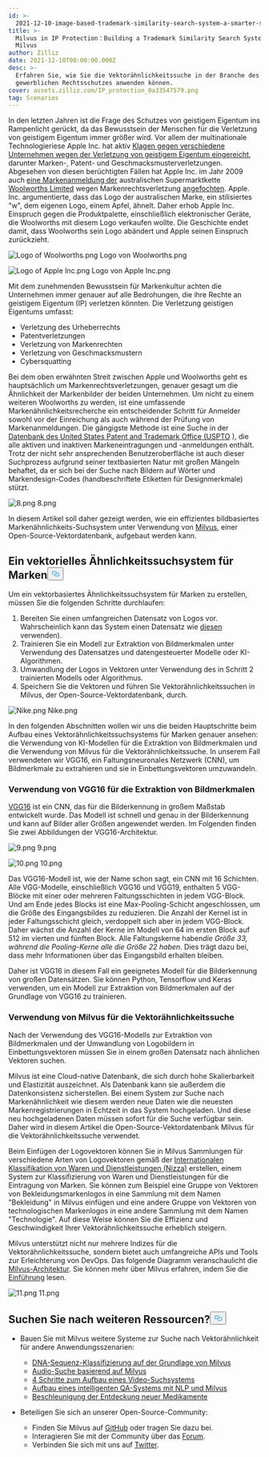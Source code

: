 ```yaml
---
id: >-
  2021-12-10-image-based-trademark-similarity-search-system-a-smarter-solution-to-ip-protection.md
title: >-
  Milvus in IP Protection：Building a Trademark Similarity Search System with
  Milvus
author: Zilliz
date: 2021-12-10T00:00:00.000Z
desc: >-
  Erfahren Sie, wie Sie die Vektorähnlichkeitssuche in der Branche des
  gewerblichen Rechtsschutzes anwenden können.
cover: assets.zilliz.com/IP_protection_0a33547579.png
tag: Scenarios
---
```

<p>In den letzten Jahren ist die Frage des Schutzes von geistigem Eigentum ins Rampenlicht gerückt, da das Bewusstsein der Menschen für die Verletzung von geistigem Eigentum immer größer wird. Vor allem der multinationale Technologieriese Apple Inc. hat aktiv <a href="https://en.wikipedia.org/wiki/Apple_Inc._litigation">Klagen gegen verschiedene Unternehmen wegen der Verletzung von geistigem Eigentum eingereicht</a>, darunter Marken-, Patent- und Geschmacksmusterverletzungen. Abgesehen von diesen berüchtigten Fällen hat Apple Inc. im Jahr 2009 auch <a href="https://www.smh.com.au/business/apple-bites-over-woolworths-logo-20091005-ghzr.html">eine Markenanmeldung der</a> australischen Supermarktkette <a href="https://www.smh.com.au/business/apple-bites-over-woolworths-logo-20091005-ghzr.html">Woolworths Limited</a> wegen Markenrechtsverletzung <a href="https://www.smh.com.au/business/apple-bites-over-woolworths-logo-20091005-ghzr.html">angefochten</a>.  Apple. Inc. argumentierte, dass das Logo der australischen Marke, ein stilisiertes &quot;w&quot;, dem eigenen Logo, einem Apfel, ähnelt. Daher erhob Apple Inc. Einspruch gegen die Produktpalette, einschließlich elektronischer Geräte, die Woolworths mit diesem Logo verkaufen wollte. Die Geschichte endet damit, dass Woolworths sein Logo abändert und Apple seinen Einspruch zurückzieht.</p>
<p>
  
   <span class="img-wrapper"> <img translate="no" src="https://assets.zilliz.com/Logo_of_Woolworths_b04ece5b20.png" alt="Logo of Woolworths.png" class="doc-image" id="logo-of-woolworths.png" />
   </span> <span class="img-wrapper"> <span>Logo von Woolworths.png</span> </span></p>
<p>
  
   <span class="img-wrapper"> <img translate="no" src="https://assets.zilliz.com/Logo_of_Apple_Inc_181e5bd5f8.png" alt="Logo of Apple Inc.png" class="doc-image" id="logo-of-apple-inc.png" />
   </span> <span class="img-wrapper"> <span>Logo von Apple Inc.png</span> </span></p>
<p>Mit dem zunehmenden Bewusstsein für Markenkultur achten die Unternehmen immer genauer auf alle Bedrohungen, die ihre Rechte an geistigem Eigentum (IP) verletzen könnten. Die Verletzung geistigen Eigentums umfasst:</p>
<ul>
<li>Verletzung des Urheberrechts</li>
<li>Patentverletzungen</li>
<li>Verletzung von Markenrechten</li>
<li>Verletzung von Geschmacksmustern</li>
<li>Cybersquatting</li>
</ul>
<p>Bei dem oben erwähnten Streit zwischen Apple und Woolworths geht es hauptsächlich um Markenrechtsverletzungen, genauer gesagt um die Ähnlichkeit der Markenbilder der beiden Unternehmen. Um nicht zu einem weiteren Woolworths zu werden, ist eine umfassende Markenähnlichkeitsrecherche ein entscheidender Schritt für Anmelder sowohl vor der Einreichung als auch während der Prüfung von Markenanmeldungen. Die gängigste Methode ist eine Suche in der <a href="https://tmsearch.uspto.gov/search/search-information">Datenbank des United States Patent and Trademark Office (USPTO</a> ), die alle aktiven und inaktiven Markeneintragungen und -anmeldungen enthält. Trotz der nicht sehr ansprechenden Benutzeroberfläche ist auch dieser Suchprozess aufgrund seiner textbasierten Natur mit großen Mängeln behaftet, da er sich bei der Suche nach Bildern auf Wörter und Markendesign-Codes (handbeschriftete Etiketten für Designmerkmale) stützt.</p>
<p>
  
   <span class="img-wrapper"> <img translate="no" src="https://assets.zilliz.com/image_8_b2fff6ca11.png" alt="8.png" class="doc-image" id="8.png" />
   </span> <span class="img-wrapper"> <span>8.png</span> </span></p>
<p>In diesem Artikel soll daher gezeigt werden, wie ein effizientes bildbasiertes Markenähnlichkeits-Suchsystem unter Verwendung von <a href="https://milvus.io">Milvus</a>, einer Open-Source-Vektordatenbank, aufgebaut werden kann.</p>
<h2 id="A-vector-similarity-search-system-for-trademarks" class="common-anchor-header">Ein vektorielles Ähnlichkeitssuchsystem für Marken<button data-href="#A-vector-similarity-search-system-for-trademarks" class="anchor-icon" translate="no">
      <svg translate="no"
        aria-hidden="true"
        focusable="false"
        height="20"
        version="1.1"
        viewBox="0 0 16 16"
        width="16"
      >
        <path
          fill="#0092E4"
          fill-rule="evenodd"
          d="M4 9h1v1H4c-1.5 0-3-1.69-3-3.5S2.55 3 4 3h4c1.45 0 3 1.69 3 3.5 0 1.41-.91 2.72-2 3.25V8.59c.58-.45 1-1.27 1-2.09C10 5.22 8.98 4 8 4H4c-.98 0-2 1.22-2 2.5S3 9 4 9zm9-3h-1v1h1c1 0 2 1.22 2 2.5S13.98 12 13 12H9c-.98 0-2-1.22-2-2.5 0-.83.42-1.64 1-2.09V6.25c-1.09.53-2 1.84-2 3.25C6 11.31 7.55 13 9 13h4c1.45 0 3-1.69 3-3.5S14.5 6 13 6z"
        ></path>
      </svg>
    </button></h2><p>Um ein vektorbasiertes Ähnlichkeitssuchsystem für Marken zu erstellen, müssen Sie die folgenden Schritte durchlaufen:</p>
<ol>
<li>Bereiten Sie einen umfangreichen Datensatz von Logos vor. Wahrscheinlich kann das System einen Datensatz wie <a href="https://developer.uspto.gov/product/trademark-24-hour-box-and-supplemental">diesen</a> verwenden).</li>
<li>Trainieren Sie ein Modell zur Extraktion von Bildmerkmalen unter Verwendung des Datensatzes und datengesteuerter Modelle oder KI-Algorithmen.</li>
<li>Umwandlung der Logos in Vektoren unter Verwendung des in Schritt 2 trainierten Modells oder Algorithmus.</li>
<li>Speichern Sie die Vektoren und führen Sie Vektorähnlichkeitssuchen in Milvus, der Open-Source-Vektordatenbank, durch.</li>
</ol>
<p>
  
   <span class="img-wrapper"> <img translate="no" src="https://assets.zilliz.com/trademark_system_e9700df555.png" alt="Nike.png" class="doc-image" id="nike.png" />
   </span> <span class="img-wrapper"> <span>Nike.png</span> </span></p>
<p>In den folgenden Abschnitten wollen wir uns die beiden Hauptschritte beim Aufbau eines Vektorähnlichkeitssuchsystems für Marken genauer ansehen: die Verwendung von KI-Modellen für die Extraktion von Bildmerkmalen und die Verwendung von Milvus für die Vektorähnlichkeitssuche. In unserem Fall verwendeten wir VGG16, ein Faltungsneuronales Netzwerk (CNN), um Bildmerkmale zu extrahieren und sie in Einbettungsvektoren umzuwandeln.</p>
<h3 id="Using-VGG16-for-image-feature-extraction" class="common-anchor-header">Verwendung von VGG16 für die Extraktion von Bildmerkmalen</h3><p><a href="https://medium.com/@mygreatlearning/what-is-vgg16-introduction-to-vgg16-f2d63849f615">VGG16</a> ist ein CNN, das für die Bilderkennung in großem Maßstab entwickelt wurde. Das Modell ist schnell und genau in der Bilderkennung und kann auf Bilder aller Größen angewendet werden. Im Folgenden finden Sie zwei Abbildungen der VGG16-Architektur.</p>
<p>
  
   <span class="img-wrapper"> <img translate="no" src="https://assets.zilliz.com/vgg16_layers_9e621f62cc.png" alt="9.png" class="doc-image" id="9.png" />
   </span> <span class="img-wrapper"> <span>9.png</span> </span></p>
<p>
  
   <span class="img-wrapper"> <img translate="no" src="https://assets.zilliz.com/vgg16_architecture_992614e882.png" alt="10.png" class="doc-image" id="10.png" />
   </span> <span class="img-wrapper"> <span>10.png</span> </span></p>
<p>Das VGG16-Modell ist, wie der Name schon sagt, ein CNN mit 16 Schichten. Alle VGG-Modelle, einschließlich VGG16 und VGG19, enthalten 5 VGG-Blöcke mit einer oder mehreren Faltungsschichten in jedem VGG-Block. Und am Ende jedes Blocks ist eine Max-Pooling-Schicht angeschlossen, um die Größe des Eingangsbildes zu reduzieren. Die Anzahl der Kernel ist in jeder Faltungsschicht gleich, verdoppelt sich aber in jedem VGG-Block. Daher wächst die Anzahl der Kerne im Modell von 64 im ersten Block auf 512 im vierten und fünften Block. Alle Faltungskerne haben<em>die Größe 33, während die Pooling-Kerne alle die Größe 22 haben</em>. Dies trägt dazu bei, dass mehr Informationen über das Eingangsbild erhalten bleiben.</p>
<p>Daher ist VGG16 in diesem Fall ein geeignetes Modell für die Bilderkennung von großen Datensätzen. Sie können Python, Tensorflow und Keras verwenden, um ein Modell zur Extraktion von Bildmerkmalen auf der Grundlage von VGG16 zu trainieren.</p>
<h3 id="Using-Milvus-for-vector-similarity-search" class="common-anchor-header">Verwendung von Milvus für die Vektorähnlichkeitssuche</h3><p>Nach der Verwendung des VGG16-Modells zur Extraktion von Bildmerkmalen und der Umwandlung von Logobildern in Einbettungsvektoren müssen Sie in einem großen Datensatz nach ähnlichen Vektoren suchen.</p>
<p>Milvus ist eine Cloud-native Datenbank, die sich durch hohe Skalierbarkeit und Elastizität auszeichnet. Als Datenbank kann sie außerdem die Datenkonsistenz sicherstellen. Bei einem System zur Suche nach Markenähnlichkeit wie diesem werden neue Daten wie die neuesten Markenregistrierungen in Echtzeit in das System hochgeladen. Und diese neu hochgeladenen Daten müssen sofort für die Suche verfügbar sein. Daher wird in diesem Artikel die Open-Source-Vektordatenbank Milvus für die Vektorähnlichkeitssuche verwendet.</p>
<p>Beim Einfügen der Logovektoren können Sie in Milvus Sammlungen für verschiedene Arten von Logovektoren gemäß der <a href="https://en.wikipedia.org/wiki/International_(Nice)_Classification_of_Goods_and_Services">Internationalen Klassifikation von Waren und Dienstleistungen (Nizza)</a> erstellen, einem System zur Klassifizierung von Waren und Dienstleistungen für die Eintragung von Marken. Sie können zum Beispiel eine Gruppe von Vektoren von Bekleidungsmarkenlogos in eine Sammlung mit dem Namen &quot;Bekleidung&quot; in Milvus einfügen und eine andere Gruppe von Vektoren von technologischen Markenlogos in eine andere Sammlung mit dem Namen &quot;Technologie&quot;. Auf diese Weise können Sie die Effizienz und Geschwindigkeit Ihrer Vektorähnlichkeitssuche erheblich steigern.</p>
<p>Milvus unterstützt nicht nur mehrere Indizes für die Vektorähnlichkeitssuche, sondern bietet auch umfangreiche APIs und Tools zur Erleichterung von DevOps. Das folgende Diagramm veranschaulicht die <a href="https://milvus.io/docs/v2.0.x/architecture_overview.md">Milvus-Architektur</a>. Sie können mehr über Milvus erfahren, indem Sie die <a href="https://milvus.io/docs/v2.0.x/overview.md">Einführung</a> lesen.</p>
<p>
  
   <span class="img-wrapper"> <img translate="no" src="https://assets.zilliz.com/milvus_architecture_ea45a5ab53.png" alt="11.png" class="doc-image" id="11.png" />
   </span> <span class="img-wrapper"> <span>11.png</span> </span></p>
<h2 id="Looking-for-more-resources" class="common-anchor-header">Suchen Sie nach weiteren Ressourcen?<button data-href="#Looking-for-more-resources" class="anchor-icon" translate="no">
      <svg translate="no"
        aria-hidden="true"
        focusable="false"
        height="20"
        version="1.1"
        viewBox="0 0 16 16"
        width="16"
      >
        <path
          fill="#0092E4"
          fill-rule="evenodd"
          d="M4 9h1v1H4c-1.5 0-3-1.69-3-3.5S2.55 3 4 3h4c1.45 0 3 1.69 3 3.5 0 1.41-.91 2.72-2 3.25V8.59c.58-.45 1-1.27 1-2.09C10 5.22 8.98 4 8 4H4c-.98 0-2 1.22-2 2.5S3 9 4 9zm9-3h-1v1h1c1 0 2 1.22 2 2.5S13.98 12 13 12H9c-.98 0-2-1.22-2-2.5 0-.83.42-1.64 1-2.09V6.25c-1.09.53-2 1.84-2 3.25C6 11.31 7.55 13 9 13h4c1.45 0 3-1.69 3-3.5S14.5 6 13 6z"
        ></path>
      </svg>
    </button></h2><ul>
<li><p>Bauen Sie mit Milvus weitere Systeme zur Suche nach Vektorähnlichkeit für andere Anwendungsszenarien:</p>
<ul>
<li><a href="https://milvus.io/blog/dna-sequence-classification-based-on-milvus.md">DNA-Sequenz-Klassifizierung auf der Grundlage von Milvus</a></li>
<li><a href="https://milvus.io/blog/audio-retrieval-based-on-milvus.md">Audio-Suche basierend auf Milvus</a></li>
<li><a href="https://milvus.io/blog/building-video-search-system-with-milvus.md">4 Schritte zum Aufbau eines Video-Suchsystems</a></li>
<li><a href="https://milvus.io/blog/building-intelligent-chatbot-with-nlp-and-milvus.md">Aufbau eines intelligenten QA-Systems mit NLP und Milvus</a></li>
<li><a href="https://milvus.io/blog/molecular-structure-similarity-with-milvus.md">Beschleunigung der Entdeckung neuer Medikamente</a></li>
</ul></li>
<li><p>Beteiligen Sie sich an unserer Open-Source-Community:</p>
<ul>
<li>Finden Sie Milvus auf <a href="https://bit.ly/307b7jC">GitHub</a> oder tragen Sie dazu bei.</li>
<li>Interagieren Sie mit der Community über das <a href="https://bit.ly/3qiyTEk">Forum</a>.</li>
<li>Verbinden Sie sich mit uns auf <a href="https://bit.ly/3ob7kd8">Twitter</a>.</li>
</ul></li>
</ul>
